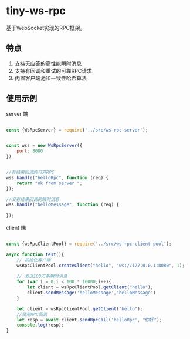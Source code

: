 # tiny-ws-rpc

基于WebSocket实现的RPC框架。

## 特点
1. 支持无应答的高性能瞬时消息
2. 支持有回调和重试的可靠RPC请求
3. 内置客户端池和一致性哈希算法

## 使用示例

server 端

```javascript

const {WsRpcServer} = require('../src/ws-rpc-server');


const wss = new WsRpcServer({
    port: 8080
})


//有结果回调的可开RPC
wss.handle("helloRpc", function (req) {
    return "ok from server ";
});

//没有结果回调的瞬时消息
wss.handle("helloMessage", function (req) {
    
});
```


client 端

```javascript

const {wsRpcClientPool} = require('../src/ws-rpc-client-pool');

async function test(){
    // 初始化客户端
    wsRpcClientPool.createClient("hello", "ws://127.0.0.1:8080", 1);
    
    // 发送100万条瞬时消息
    for (var i = 0;i < 100 * 10000;i++){
        let client = wsRpcClientPool.getClient("hello");
        client.sendMessage('helloMessage',"helloMessage")
    }

    let client = wsRpcClientPool.getClient("hello");
    //使用RPC回调
    let resp = await client.sendRpcCall('helloRpc', "你好");
    console.log(resp);
}


```


